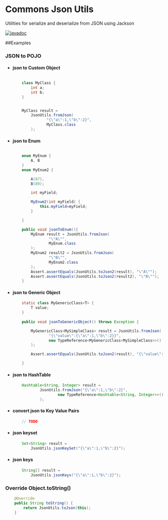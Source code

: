 # Commons Json Utils
Utilities for serialize and deserialize from JSON using Jackson

[![javadoc](https://javadoc.io/badge2/com.jarcasting/commons-json-utils/javadoc.svg)](https://javadoc.io/doc/com.jarcasting/commons-json-utils)



##Examples




### JSON to POJO

* #### json to Custom Object
    ```java
  
        class MyClass {
            int a;
            int b;
        }
  
  
        MyClass result = 
            JsonUtils.fromJson(
                   "{\"a\":1,\"b\":2}", 
                   MyClass.class
            );
    ```
  

* #### json to Enum
    ```java

        enum MyEnum {
            A, B
        }
        enum MyEnum2 {
    
            A(87),
            B(89);
    
            int myField;
    
            MyEnum2(int myField) {
                this.myField=myField;
            }
    
        }
    
        public void jsonToEnum(){
            MyEnum result = JsonUtils.fromJson(
                    "\"A\"",
                    MyEnum.class
            );
            MyEnum2 result2 = JsonUtils.fromJson(
                    "\"B\"",
                    MyEnum2.class
            );
            Assert.assertEquals(JsonUtils.toJson2(result), "\"A\"");
            Assert.assertEquals(JsonUtils.toJson2(result2), "\"B\"");
        }

    ```
  
* #### json to Generic Object
    ```java
        static class MyGenericClass<T> {
            T value;
        }
        
        public void jsonToGenericObject() throws Exception {
    
            MyGenericClass<MySimpleClass> result = JsonUtils.fromJson(
                    "{\"value\":{\"a\":1,\"b\":2}}",
                    new TypeReference<MyGenericClass<MySimpleClass>>() { }
            );
    
            Assert.assertEquals(JsonUtils.toJson2(result), "{\"value\":{\"a\":1,\"b\":2}}");
    
        }
    ```

* #### json to HashTable
    ```java
        Hashtable<String, Integer> result =
                JsonUtils.fromJson("{\"a\":1,\"b\":2}",
                        new TypeReference<Hashtable<String, Integer>>(){}
                );
    ```

* #### convert json to Key Value Pairs
    ```java
        // TODO

    ```

* #### json keyset
    ```java
        Set<String> result = 
            JsonUtils.jsonKeySet("{\"a\":1,\"b\":2}");
    ```

* #### json keys
    ```java
        String[] result = 
            JsonUtils.jsonKeys("{\"a\":1,\"b\":2}");
    ```



### Override Object.toString()

```java
    @Override
    public String toString() {
        return JsonUtils.toJson(this);
    }
```


